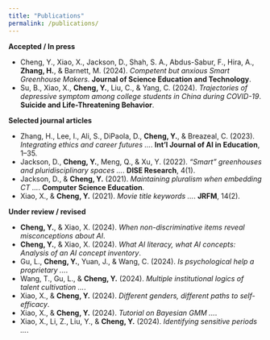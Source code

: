 ```yaml
---
title: "Publications"
permalink: /publications/
---
```


**Accepted / In press**
- Cheng, Y., Xiao, X., Jackson, D., Shah, S. A., Abdus-Sabur, F., Hira, A., **Zhang, H.**, & Barnett, M. (2024). *Competent but anxious Smart Greenhouse Makers*. **Journal of Science Education and Technology**.  
- Su, B., Xiao, X., **Cheng, Y.**, Liu, C., & Yang, C. (2024). *Trajectories of depressive symptom among college students in China during COVID-19*. **Suicide and Life-Threatening Behavior**.

**Selected journal articles**
- Zhang, H., Lee, I., Ali, S., DiPaola, D., **Cheng, Y.**, & Breazeal, C. (2023). *Integrating ethics and career futures ...*. **Int’l Journal of AI in Education**, 1–35.  
- Jackson, D., **Cheng, Y.**, Meng, Q., & Xu, Y. (2022). *“Smart” greenhouses and pluridisciplinary spaces ...*. **DISE Research**, 4(1).  
- Jackson, D., & **Cheng, Y.** (2021). *Maintaining pluralism when embedding CT ...*. **Computer Science Education**.  
- Xiao, X., & **Cheng, Y.** (2021). *Movie title keywords ...*. **JRFM**, 14(2).

**Under review / revised**
- **Cheng, Y.**, & Xiao, X. (2024). *When non-discriminative items reveal misconceptions about AI*.  
- **Cheng, Y.**, & Xiao, X. (2024). *What AI literacy, what AI concepts: Analysis of an AI concept inventory*.  
- Gu, L., **Cheng, Y.**, Yuan, J., & Wang, C. (2024). *Is psychological help a proprietary ...*.  
- Wang, T., Gu, L., & **Cheng, Y.** (2024). *Multiple institutional logics of talent cultivation ...*.  
- Xiao, X., & **Cheng, Y.** (2024). *Different genders, different paths to self-efficacy*.  
- Xiao, X., & **Cheng, Y.** (2024). *Tutorial on Bayesian GMM ...*.  
- Xiao, X., Li, Z., Liu, Y., & **Cheng, Y.** (2024). *Identifying sensitive periods ...*.

